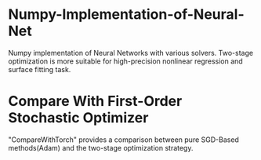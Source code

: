# Numpy-Implementation-of-Neural-Net
Numpy implementation of Neural Networks with various solvers. 
Two-stage optimization is more suitable for high-precision 
nonlinear regression and surface fitting task.
# Compare With First-Order Stochastic Optimizer
"CompareWithTorch" provides a comparison between pure SGD-Based methods(Adam) and
the two-stage optimization strategy. 
